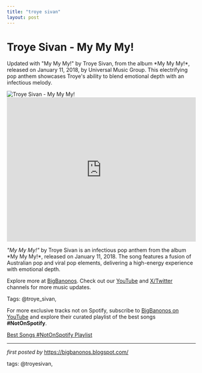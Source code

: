 ```yaml
---
title: "troye sivan"
layout: post
---
```

<!-- Title of the Post -->
<h1 >Troye Sivan - My My My!</h1> <!-- Introductory Text -->
<p >Updated with "My My My!" by Troye Sivan, from the album *My My My!*, released on January 11, 2018, by Universal Music Group. This electrifying pop anthem showcases Troye's ability to blend emotional depth with an infectious melody.</p> <!-- Featured Image -->
<div > <img src="https://www.rollingstone.com/wp-content/uploads/2018/07/troye-sivan-from-1318.jpg?w=1581&h=1054&crop=1" alt="Troye Sivan - My My My!" />
</div> <!-- YouTube Video Embed -->
<div > <iframe width="100%" height="385" src="https://www.youtube.com/embed/k5TqNsr6YuQ" title="Troye Sivan - My My My!" frameborder="0" allow="accelerometer; autoplay; clipboard-write; encrypted-media; gyroscope; picture-in-picture; web-share" referrerpolicy="strict-origin-when-cross-origin" allowfullscreen></iframe>
</div> <!-- Song Information -->
<div > <p><em>"My My My!"</em> by Troye Sivan is an infectious pop anthem from the album *My My My!*, released on January 11, 2018. The song features a fusion of Australian pop and viral pop elements, delivering a high-energy experience with emotional depth.</p>
</div> <!-- Footer Links -->
<div > <p>Explore more at <a href="https://bigbanonos.blogspot.com/" target="_blank">BigBanonos</a>. Check out our <a href="https://www.youtube.com/@BigBanonos" target="_blank">YouTube</a> and <a href="https://x.com/bigbanonos" target="_blank">X/Twitter</a> channels for more music updates.</p>
</div> <!-- Tags -->
<p >Tags: @troye_sivan,</p>


<!--Subscribe and Playlist Links-->
<div>
    <p>For more exclusive tracks not on Spotify, subscribe to <a href="https://www.youtube.com/@BigBanonos" target="_blank">BigBanonos on YouTube</a> and explore their curated playlist of the best songs <strong>#NotOnSpotify</strong>.</p>
    <p><a href="https://www.youtube.com/playlist?list=PLtuNtuTatqI0kFahUCbtbfenC_ET5O_tr" target="_blank">Best Songs #NotOnSpotify Playlist<br /></a></p></div>

<hr />

<p><em>first posted by</em> <a href="https://bigbanonos.blogspot.com/" rel="noopener" target="_new">https://bigbanonos.blogspot.com/</a></p>

<p>tags: @troyesivan,</p>
